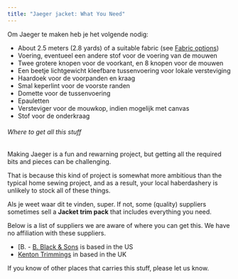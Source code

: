 ```yaml
---
title: "Jaeger jacket: What You Need"
---
```


Om Jaeger te maken heb je het volgende nodig:

- About 2.5 meters (2.8 yards) of a suitable fabric (see [Fabric options](#fabric-options))
- Voering, eventueel een andere stof voor de voering van de mouwen
- Twee grotere knopen voor de voorkant, en 8 knopen voor de mouwen
- Een beetje lichtgewicht kleefbare tussenvoering voor lokale versteviging
- Haardoek voor de voorpanden en kraag
- Smal keperlint voor de voorste randen
- Domette voor de tussenvoering
- Epauletten
- Versteviger voor de mouwkop, indien mogelijk met canvas
- Stof voor de onderkraag

<Note>

###### Where to get all this stuff

Making Jaeger is a fun and rewarning project, but getting all the required bits
and pieces can be challenging.

That is because this kind of project is somewhat more ambitious than the
typical home sewing project, and as a result, your local haberdashery is
unlikely to stock all of these things.

Als je weet waar dit te vinden, super. If not, some (quality) suppliers
sometimes sell a **Jacket trim pack** that includes everything you need.

Below is a list of suppliers we are aware of where you can get this.
We have no affiliation with these suppliers.

- [B. - [B. Black & Sons](https://www.bblackandsons.com/) is based in the US
- [Kenton Trimmings](http://kentontrimmings.co.uk/shop/) in based in the UK

If you know of other places that carries this stuff, please let us know.

</Note>
